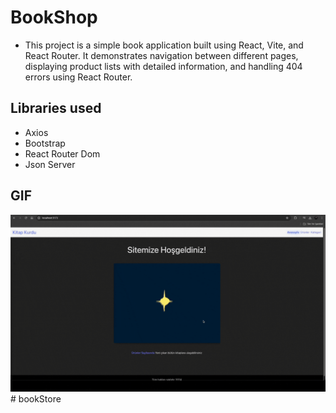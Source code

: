 # BookShop

- This project is a simple book application built using React, Vite, and React Router. It demonstrates navigation between different pages, displaying product lists with detailed information, and handling 404 errors using React Router.

## Libraries used

- Axios
- Bootstrap
- React Router Dom
- Json Server

## GIF

<img src='screen.gif'>
# bookStore
